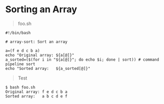 # Sorting an Array

> foo.sh

```
#!/bin/bash

# array-sort: Sort an array

a=(f e d c b a)
echo "Original array: ${a[@]}"
a_sorted=($(for i in "${a[@]}"; do echo $i; done | sort)) # command pipeline sort
echo "Sorted array:   ${a_sorted[@]}"
```

> Test

```
$ bash foo.sh
Original array: f e d c b a
Sorted array:   a b c d e f
```
